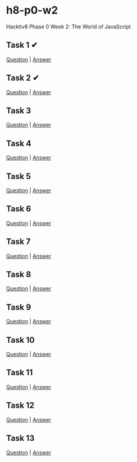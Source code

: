 # h8-p0-w2
Hacktiv8 Phase 0 Week 2: The World of JavaScript

## Task 1 ✔
[Question](https://github.com/hacktiv8/phase-0-activities/blob/master/modules/challenge-main-pseudocode.md) 
| [Answer](https://github.com/fahrulnoer/h8-p0-w2/blob/master/exercise-1.txt)

## Task 2 ✔
[Question](https://www.codecademy.com/learn/introduction-to-javascript)
| [Answer](https://github.com/fahrulnoer/h8-p0-w2/blob/master/exercise-2.png)

## Task 3 
[Question](https://github.com/hacktiv8/phase-0-activities/blob/master/modules/anchor-menggunakan-if-else.md)
| [Answer](https://github.com/fahrulnoer/h8-p0-w2/blob/master/exercise-3.js)

## Task 4 
[Question](https://github.com/hacktiv8/phase-0-activities/blob/master/modules/anchor-switch-case.md)
| [Answer](https://github.com/fahrulnoer/h8-p0-w2/blob/master/exercise-4.js)

## Task 5 
[Question](https://github.com/hacktiv8/phase-0-activities/blob/master/modules/anchor-main-string.md)
| [Answer]()

## Task 6 
[Question](https://github.com/hacktiv8/phase-0-activities/blob/master/modules/anchor-main-loop.md)
| [Answer]()

## Task 7 
[Question](https://github.com/hacktiv8/phase-0-activities/blob/master/modules/anchor-main-loop-asterisks.md)
| [Answer]()

## Task 8 
[Question](https://www.codecademy.com/learn/introduction-to-javascript)
| [Answer]()

## Task 9 
[Question](https://github.com/hacktiv8/phase-0-activities/blob/master/modules/anchor-basic-function.md)
| [Answer]()

## Task 10 
[Question](https://github.com/hacktiv8/phase-0-activities/blob/master/modules/challenge-bandingkan-angka.md)
| [Answer]()

## Task 11 
[Question](https://github.com/hacktiv8/phase-0-activities/blob/master/modules/challenge-balik-kata.md)
| [Answer]()

## Task 12 
[Question](https://github.com/hacktiv8/phase-0-activities/blob/master/modules/challenge-konversi-menit.md)
| [Answer]()

## Task 13 
[Question](https://github.com/hacktiv8/phase-0-activities/blob/master/modules/challenge-x-dan-o.md)
| [Answer]()
